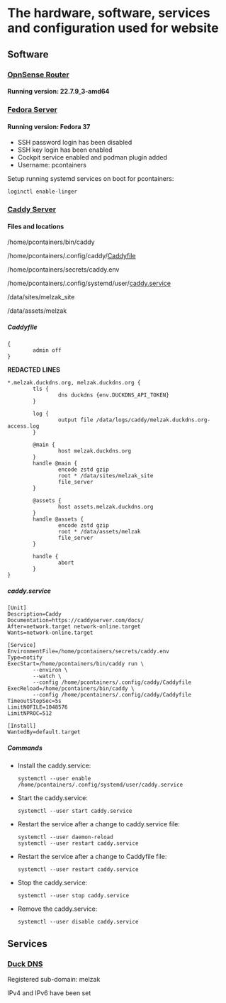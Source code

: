 # The hardware, software, services and configuration used for website

## Software

### [OpnSense Router](https://opnsense.org)

#### Running version: 22.7.9_3-amd64

### [Fedora Server](https://getfedora.org/en/server/)

#### Running version: Fedora 37

* SSH password login has been disabled
* SSH key login has been enabled
* Cockpit service enabled and podman plugin added
* Username: pcontainers

Setup running systemd services on boot for pcontainers:
```
loginctl enable-linger
```

### [Caddy Server](https://caddyserver.com)

#### Files and locations

/home/pcontainers/bin/caddy

/home/pcontainers/.config/caddy/[Caddyfile](#Caddyfile)

/home/pcontainers/secrets/caddy.env

/home/pcontainers/.config/systemd/user/[caddy.service](#caddyservice)

/data/sites/melzak_site

/data/assets/melzak

##### Caddyfile
```
{
        admin off
}
```
**REDACTED LINES**
```
*.melzak.duckdns.org, melzak.duckdns.org {
        tls {
                dns duckdns {env.DUCKDNS_API_TOKEN}
        }

        log {
                output file /data/logs/caddy/melzak.duckdns.org-access.log
        }

        @main {
                host melzak.duckdns.org
        }
        handle @main {
                encode zstd gzip
                root * /data/sites/melzak_site
                file_server
        }

        @assets {
                host assets.melzak.duckdns.org
        }
        handle @assets {
                encode zstd gzip
                root * /data/assets/melzak
                file_server
        }

        handle {
                abort
        }
}
```

##### caddy.service
```
[Unit]
Description=Caddy
Documentation=https://caddyserver.com/docs/
After=network.target network-online.target
Wants=network-online.target

[Service]
EnvironmentFile=/home/pcontainers/secrets/caddy.env
Type=notify
ExecStart=/home/pcontainers/bin/caddy run \
        --environ \
        --watch \
        --config /home/pcontainers/.config/caddy/Caddyfile
ExecReload=/home/pcontainers/bin/caddy \
        --config /home/pcontainers/.config/caddy/Caddyfile
TimeoutStopSec=5s
LimitNOFILE=1048576
LimitNPROC=512

[Install]
WantedBy=default.target
```

##### Commands

* Install the caddy.service:

    `systemctl --user enable /home/pcontainers/.config/systemd/user/caddy.service`

* Start the caddy.service:

    `systemctl --user start caddy.service`

* Restart the service after a change to caddy.service file:

    ```
    systemctl --user daemon-reload
    systemctl --user restart caddy.service
    ```

* Restart the service after a change to Caddyfile file:

    `systemctl --user restart caddy.service`

* Stop the caddy.service:

    `systemctl --user stop caddy.service`

* Remove the caddy.service:

    `systemctl --user disable caddy.service`

## Services

### [Duck DNS](http://www.duckdns.org)

Registered sub-domain: melzak

IPv4 and IPv6 have been set
